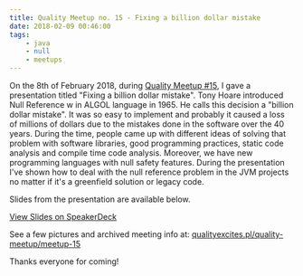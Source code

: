 ```yaml
---
title: Quality Meetup no. 15 - Fixing a billion dollar mistake
date: 2018-02-09 00:46:00
tags:
	- java
	- null
	- meetups
---
```


On the 8th of February 2018, during [Quality Meetup #15](https://www.meetup.com/Quality-Meetup/events/247187036/), I gave a presentation titled "Fixing a billion dollar mistake". Tony Hoare introduced Null Reference w in ALGOL language in 1965. He calls this decision a "billion dollar mistake". It was so easy to implement and probably it caused a loss of millions of dollars due to the mistakes done in the software over the 40 years. During the time, people came up with different ideas of solving that problem with software libraries, good programming practices, static code analysis and compile time code analysis. Moreover, we have new programming languages with null safety features. During the presentation I've shown how to deal with the null reference problem in the JVM projects no matter if it's a greenfield solution or legacy code. 

Slides from the presentation are available below. 

<script async class="speakerdeck-embed" data-id="d1303fb1455d499493101cfda32a0e5b" data-ratio="1.77777777777778" src="//speakerdeck.com/assets/embed.js"></script>

[View Slides on SpeakerDeck](https://speakerdeck.com/pwittchen/fixing-a-billion-dollar-mistake)

See a few pictures and archived meeting info at: [qualityexcites.pl/quality-meetup/meetup-15](https://qualityexcites.pl/quality-meetup/meetup-15)

Thanks everyone for coming!
